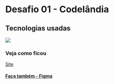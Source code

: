 # Desafio 01 - Codelândia

## Tecnologias usadas
<a href="https://skillicons.dev">
    <img src="https://skillicons.dev/icons?i=html,js,css,vscode" />
</a>


### Veja como ficou

[Site](https://primeirodesafiocodelancia.netlify.app/)

#### [Faça também - Figma](https://www.figma.com/file/Yb9IBH56g7T1hdIyZ3BMNO/Desafios---Codel%C3%A2ndia?type=design&node-id=257087-654&mode=design)


